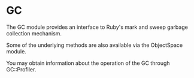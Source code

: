 # GC

The GC module provides an interface to Ruby's mark and sweep garbage
collection mechanism.

Some of the underlying methods are also available via the ObjectSpace module.

You may obtain information about the operation of the GC through GC::Profiler.
